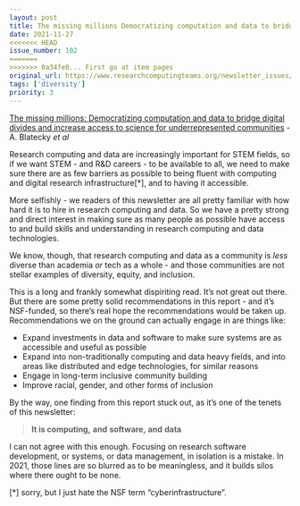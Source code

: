 ```yaml
---
layout: post
title: The missing millions Democratizing computation and data to bridge digital divides and increase access to science for underrepresented communities - A. Blatecky *et al*
date: 2021-11-27
<<<<<<< HEAD
issue_number: 102
=======
>>>>>>> 0a34fe0... First go at item pages
original_url: https://www.researchcomputingteams.org/newsletter_issues/0102
tags: ['diversity']
priority: 3
---
```


<!-- markdownlint-disable MD033 -->
<!-- markdownlint-disable MD041 -->
<!-- markdownlint-disable MD049 -->

[The missing millions: Democratizing computation and data to bridge digital divides and increase access to science for underrepresented communities](https://www.rti.org/publication/missing-millions/) - A. Blatecky *et al*

Research computing and data are increasingly important for STEM fields, so if we want STEM - and R&D careers - to be available to all, we need to make sure there are as few barriers as possible to being fluent with computing and digital research infrastructure[*], and to having it accessible.

More selfishly - we readers of this newsletter are all pretty familiar with how hard it is to hire in research computing and data.  So we have a pretty strong and direct interest in making sure as many people as possible have access to and build skills and understanding in research computing and data technologies.

We know, though, that research computing and data as a community is *less* diverse than academia *or* tech as a whole - and those communities are not stellar examples of diversity, equity, and inclusion.

This is a long and frankly somewhat dispiriting read.  It’s not great out there.  But there are some pretty solid recommendations in this report - and it’s NSF-funded, so there’s real hope the recommendations would be taken up.  Recommendations we on the ground can actually engage in are things like:

- Expand investments in data and software to make sure systems are as accessible and useful as possible
- Expand into non-traditionally computing and data heavy fields, and into areas like distributed and edge technologies, for similar reasons
- Engage in long-term inclusive community building
- Improve racial, gender, and other forms of inclusion

By the way, one finding from this report stuck out, as it’s one of the tenets of this newsletter:

> **It is computing,** **and** **software,** **and** **data**

I can not agree with this enough.  Focusing on research software development, or systems, or data management, in isolation is a mistake.  In 2021, those lines are so blurred as to be meaningless, and it builds silos where there ought to be none.

[*] sorry, but I just hate the NSF term “cyberinfrastructure”.